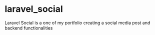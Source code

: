# laravel_social
Laravel Social is a one of my portfolio creating a social media post and backend functionalities
